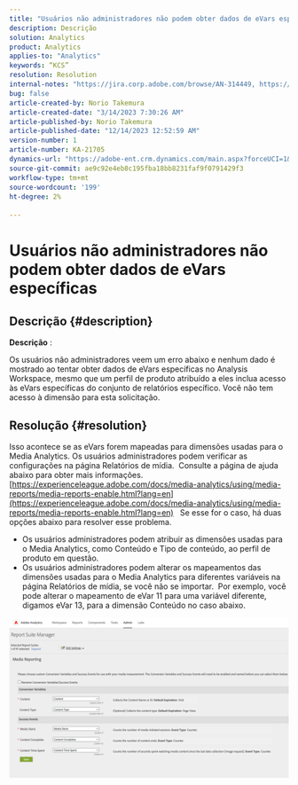 ```yaml
---
title: "Usuários não administradores não podem obter dados de eVars específicas"
description: Descrição
solution: Analytics
product: Analytics
applies-to: "Analytics"
keywords: “KCS”
resolution: Resolution
internal-notes: "https://jira.corp.adobe.com/browse/AN-314449, https://jira.corp.adobe.com/browse/AN-288651"
bug: false
article-created-by: Norio Takemura
article-created-date: "3/14/2023 7:30:26 AM"
article-published-by: Norio Takemura
article-published-date: "12/14/2023 12:52:59 AM"
version-number: 1
article-number: KA-21705
dynamics-url: "https://adobe-ent.crm.dynamics.com/main.aspx?forceUCI=1&pagetype=entityrecord&etn=knowledgearticle&id=caa78e11-3ac2-ed11-83ff-6045bd006295"
source-git-commit: ae9c92e4eb8c195fba18bb8231faf9f0791429f3
workflow-type: tm+mt
source-wordcount: '199'
ht-degree: 2%

---
```


# Usuários não administradores não podem obter dados de eVars específicas

## Descrição {#description}


<b>Descrição</b> :

Os usuários não administradores veem um erro abaixo e nenhum dado é mostrado ao tentar obter dados de eVars específicas no Analysis Workspace, mesmo que um perfil de produto atribuído a eles inclua acesso às eVars específicas do conjunto de relatórios específico.
Você não tem acesso à dimensão para esta solicitação.


## Resolução {#resolution}


Isso acontece se as eVars forem mapeadas para dimensões usadas para o Media Analytics.
Os usuários administradores podem verificar as configurações na página Relatórios de mídia.  Consulte a página de ajuda abaixo para obter mais informações.
[https://experienceleague.adobe.com/docs/media-analytics/using/media-reports/media-reports-enable.html?lang=en](https://experienceleague.adobe.com/docs/media-analytics/using/media-reports/media-reports-enable.html?lang=en)
 
Se esse for o caso, há duas opções abaixo para resolver esse problema.

- Os usuários administradores podem atribuir as dimensões usadas para o Media Analytics, como Conteúdo e Tipo de conteúdo, ao perfil de produto em questão.
- Os usuários administradores podem alterar os mapeamentos das dimensões usadas para o Media Analytics para diferentes variáveis na página Relatórios de mídia, se você não se importar.  Por exemplo, você pode alterar o mapeamento de eVar 11 para uma variável diferente, digamos eVar 13, para a dimensão Conteúdo no caso abaixo.


![](assets/c3c48629-06e0-ed11-a7c7-6045bd006e5a.png)
